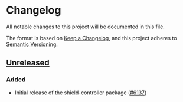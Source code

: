 # Changelog

All notable changes to this project will be documented in this file.

The format is based on [Keep a Changelog](https://keepachangelog.com/en/1.0.0/),
and this project adheres to [Semantic Versioning](https://semver.org/spec/v2.0.0.html).

## [Unreleased]

### Added

- Initial release of the shield-controller package ([#6137](https://github.com/MetaMask/core/pull/6137))

[Unreleased]: https://github.com/MetaMask/core/

